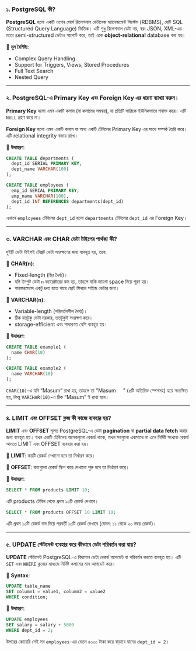 ###  ১. **PostgreSQL কী?**

**PostgreSQL** হলো একটি ওপেন সোর্স রিলেশনাল ডেটাবেজ ম্যানেজমেন্ট সিস্টেম (RDBMS), যেটি SQL (Structured Query Language) ভিত্তিক। এটি শুধু রিলেশনাল ডেটা নয়, বরং JSON, XML-এর মতো semi-structured ডেটাও সাপোর্ট করে, তাই একে **object-relational** database বলা হয়।

🔹 **মূল বৈশিষ্ট্য**:

* Complex Query Handling
* Support for Triggers, Views, Stored Procedures
* Full Text Search
* Nested Query

---


###  ২. **PostgreSQL-এ Primary Key এবং Foreign Key এর ধারণা ব্যাখ্যা করুন।**

**Primary Key** হলো এমন একটি কলাম (বা কলামের সমন্বয়), যা প্রতিটি সারিকে ইউনিকভাবে শনাক্ত করে। এটি `NULL` গ্রহণ করে না।

**Foreign Key** হলো এমন একটি কলাম যা অন্য একটি টেবিলের Primary Key এর সাথে সম্পর্ক তৈরি করে। এটি relational integrity বজায় রাখে।


📌 **উদাহরণ**:

```sql
CREATE TABLE departments (
  dept_id SERIAL PRIMARY KEY,
  dept_name VARCHAR(100)
);

CREATE TABLE employees (
  emp_id SERIAL PRIMARY KEY,
  emp_name VARCHAR(100),
  dept_id INT REFERENCES departments(dept_id)
);
```

এখানে `employees` টেবিলের `dept_id` হলো `departments` টেবিলের `dept_id` এর Foreign Key।

---

### ৩. **VARCHAR এবং CHAR ডেটা টাইপের পার্থক্য কী?**

দুইটি ডেটা টাইপই টেক্সট ডেটা সংরক্ষণের জন্য ব্যবহৃত হয়, তবে:

🔹 **CHAR(n)**:

* Fixed-length (স্থির দৈর্ঘ্য)।
* যদি ইনপুট ডেটা `n` ক্যারেক্টারের কম হয়, তাহলে বাকি জায়গা space দিয়ে পূরণ হয়।
* পারফরমেন্সে একটু দ্রুত হতে পারে ছোট ফিক্সড সাইজ ডেটার জন্য।

🔹 **VARCHAR(n)**:

* Variable-length (পরিবর্তনশীল দৈর্ঘ্য)।
* ঠিক যতটুকু ডেটা দরকার, ততটুকুই সংরক্ষণ করে।
* storage-efficient এবং সাধারণত বেশি ব্যবহৃত হয়।

📌 **উদাহরণ**:

```sql
CREATE TABLE example1 (
  name CHAR(10)
);

CREATE TABLE example2 (
  name VARCHAR(10)
);
```

`CHAR(10)`-এ যদি “Masum” রাখা হয়, তাহলে তা "Masum     " (৫টি অতিরিক্ত স্পেসসহ) হয়ে সংরক্ষিত হয়, কিন্তু `VARCHAR(10)`-এ ঠিক “Masum” ই রাখা হবে।

---


### ৪. **LIMIT এবং OFFSET ক্লজ কী কাজে ব্যবহার হয়?**

**LIMIT** এবং **OFFSET** মূলত PostgreSQL-এ ডেটা **pagination** বা **partial data fetch** করার জন্য ব্যবহৃত হয়। যখন একটি টেবিলের অনেকগুলো রেকর্ড থাকে, তখন সবগুলো একসাথে না এনে নির্দিষ্ট সংখ্যক রেকর্ড আনতে LIMIT এবং OFFSET ব্যবহার করা হয়।

🔹 **LIMIT**: কয়টি রেকর্ড দেখানো হবে তা নির্ধারণ করে।

🔹 **OFFSET**: কতগুলো রেকর্ড স্কিপ করে দেখানো শুরু হবে তা নির্ধারণ করে।

📌 **উদাহরণ**:

```sql
SELECT * FROM products LIMIT 10;
```

এটি products টেবিল থেকে প্রথম ১০টি রেকর্ড দেখাবে।

```sql
SELECT * FROM products OFFSET 10 LIMIT 10;
```

এটি প্রথম ১০টি রেকর্ড বাদ দিয়ে পরবর্তী ১০টি রেকর্ড দেখাবে (যেমন: ১১ থেকে ২০ নম্বর রেকর্ড)।


---

### ৫. **UPDATE স্টেটমেন্ট ব্যবহার করে কীভাবে ডেটা পরিবর্তন করা যায়?**

**UPDATE** স্টেটমেন্ট PostgreSQL-এ বিদ্যমান ডেটা রেকর্ড আপডেট বা পরিবর্তন করতে ব্যবহৃত হয়। এটি `SET` এবং `WHERE` ক্লজের মাধ্যমে নির্দিষ্ট কলামের মান আপডেট করে।

📌 **Syntax**:

```sql
UPDATE table_name
SET column1 = value1, column2 = value2
WHERE condition;
```

📌 **উদাহরণ**:

```sql
UPDATE employees
SET salary = salary + 5000
WHERE dept_id = 2;
```

উপরের কোয়েরি সেই সব `employees`-এর বেতন ৫০০০ টাকা করে বাড়াবে যাদের `dept_id = 2`।